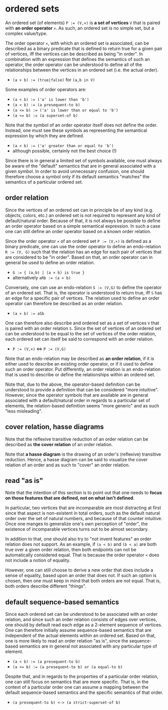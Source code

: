 
<!-- ======================================================================= -->
# ordered sets

An ordered set (of elements) `P := (V,×)` is **a set of vertices** `V` that is
paired with **an order operator** `×`. As such, an ordered set is no simple
set, but a complex value/type.

The order operator `×`, with which an ordered set is associated, can be
described as a binary predicate that is defined to return true for a given
pair of vertices, iff the vertices can be described as being "in order". In
combination with an expression that defines the semantics of such an operator,
the order operator can be understood to define all of the relationships
between the vertices in an ordered set (i.e. the actual order).

* `(a × b) := (true|false)` for `(a,b in V)`

Some examples of order operators are:

* `(a < b) := ('a' is lower than 'b')`
* `(a < b) := (a presequent-to b)`
* `(a <= b) := ('a' is lower than or equal to 'b')`
* `(a <= b) := (a superset-of b)`

Note that the symbol of an order operator itself does not define the order.
Instead, one must see these symbols as representing the semantical expression
by which they are defined.

* `(a < b) := ('a' greater than or equal to 'b')`
* although possible, certainly not the best choice (!)

Since there is in general a limited set of symbols available, one must always
be aware of the "default" semantics that are in general associated with a given
symbol. In order to avoid unnecessary confusion, one should therefore choose
a symbol only if its default semantics "matches" the semantics of a particular
ordered set.

<!-- ======================================================================= -->
## order relation

Since the vertices of an ordered set can in principle be of any kind (e.g.
objects, colors, etc.) an ordered set is not required to represent any kind
of default/natural order. Because of that, it is not always be possible to
define an order operator based on a simple semantical expression. In such a
case one can still define an order operator based on a known order relation.

Since the order operator `×` of an ordered set `P := (V,×)` is defined as a
binary predicate, one can use the order operator to define an endo-relation
`R := (V, G)` such that the relation has an edge for each pair of vertices
that are considered to be "in order". Based on that, an order operator can
in general be used to define an order relation.

* `G := { (a,b) | (a × b) is true }`
* alternatively `aRb := (a × b)`

Conversely, one can use an endo-relation `S := (V,G)` to define the operator
of an ordered set. That is, the operator is understood to return true, iff `S`
has an edge for a specific pair of vertices. The relation used to define an
order operator can therefore be described as an order relation.

* `(a × b) := aSb`

One can therefore also describe and ordered set as a set of vertices `V` that
is paired with an order relation `S`. Since the set of vertices of an ordered
set can be understood to be equal to the set of vertices of the order relation,
each ordered set can itself be said to correspond with an order relation.

* `P := (V,×)` <=> `P := (V,G)`

Note that an endo-relation may be described as **an order relation**, if it
is either used to describe an existing order operator, or if it used to define
such an order operator. Put differently, an order relation is an endo-relation
that is used to describe or define the relationships within an ordered set.

Note that, due to the above, the operator-based definition can be understood
to provide a definition that can be considered "more intuitive". However,
since the operator symbols that are available are in general associated with
a default/natural order in regards to a particular set of elements, the
relation-based definition seems "more generic" and as such "less misleading".

<!-- ======================================================================= -->
## cover relation, hasse diagrams

Note that the reflexive transitive reduction of an order relation can be
described as **the cover relation** of an order relation.

Note that **a hasse diagram** is the drawing of an order's (reflexive) transitive
reduction. Hence, a hasse diagram can be said to visualize the cover relation
of an order and as such to "cover" an order relation.

<!-- ======================================================================= -->
## read "as is"

Note that the intention of this section is to point out that one needs to
**focus on those features that are defined, not on what isn't defined**.

In particular, two vertices that are incomparable are most distracting at first
since that aspect is non-existent in total orders, such as the default natural
order over the set of natural numbers, and because of that counter intuitive.
Once one manges to generalize one's own perception of "order", the existence of
incomparable vertices turns out to be almost secondary.

In addition to that, one should also try to "not invent features" an order
relation does not support. As an example, if `(a < b)` and `(b < a)` are both
true over a given order relation, then both endpoints can not be automatically
considered equal. That is because the order operator `<` does not include a
notion of equality.

However, one can still choose to derive a new order that does include a sense
of equality, based upon an order that does not. If such an option is chosen,
then one must keep in mind that both orders are not equal. That is, both orders
describe different "things".

<!-- ======================================================================= -->
## default sequence-based semantics

Since each ordered set can be understood to be associated with an order relation,
and since such an order relation consists of edges over vertices, one should by
default read each edge as a 2-element sequence of vertices. One can therefore
initially assume sequence-based semantics that are independent of the actual
elements within an ordered set. Based on that, one is more likely to read an
order relation "as is", since the sequence-based semantics are in general not
associated with any particular type of element.

* `(a < b) := (a presequent-to b)`
* `(a <= b) := (a presequent-to b) or (a equal-to b)`

Despite that, and in regards to the properties of a particular order relation,
one can still focus on semantics that are more specific. That is, in the
context of a particular order one can assume a mapping between the default
sequence-based semantics and the specific semantics of that order.

* `(a presequent-to b) <-> (a strict-superset-of b)`
